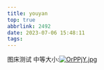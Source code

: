 ```yaml
---
title: youyan
top: true
abbrlink: 2492
date: 2023-07-06 15:48:11
tags:
---
```

图床测试
中等大小:[![OrPPjY.jpg](https://ooo.0x0.ooo/2023/11/25/OrPPjY.jpg)](https://img.tg/image/OrPPjY)
